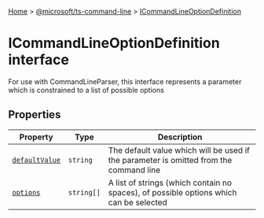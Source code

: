 [Home](./index) &gt; [@microsoft/ts-command-line](./ts-command-line.md) &gt; [ICommandLineOptionDefinition](./ts-command-line.icommandlineoptiondefinition.md)

# ICommandLineOptionDefinition interface

For use with CommandLineParser, this interface represents a parameter which is constrained to a list of possible options

## Properties

|  Property | Type | Description |
|  --- | --- | --- |
|  [`defaultValue`](./ts-command-line.icommandlineoptiondefinition.defaultvalue.md) | `string` | The default value which will be used if the parameter is omitted from the command line |
|  [`options`](./ts-command-line.icommandlineoptiondefinition.options.md) | `string[]` | A list of strings (which contain no spaces), of possible options which can be selected |

